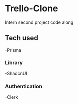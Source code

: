# Trello-Clone
 Intern second project code along


## Tech used
-Prisma

### Library
-ShadcnUI

### Authentication
-Clerk